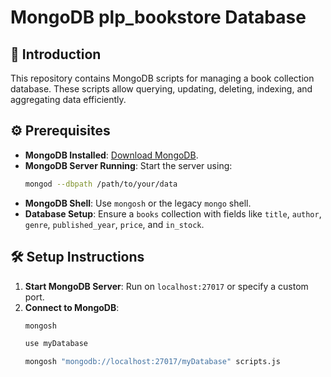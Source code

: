 # MongoDB plp_bookstore Database

## 📌 Introduction
This repository contains MongoDB scripts for managing a book collection database. These scripts allow querying, updating, deleting, indexing, and aggregating data efficiently.

## ⚙️ Prerequisites
- **MongoDB Installed**: [Download MongoDB](https://www.mongodb.com/try/download/community).
- **MongoDB Server Running**: Start the server using:  
    ```bash
    mongod --dbpath /path/to/your/data
    ```
- **MongoDB Shell**: Use `mongosh` or the legacy `mongo` shell.
- **Database Setup**: Ensure a `books` collection with fields like `title`, `author`, `genre`, `published_year`, `price`, and `in_stock`.

## 🛠️ Setup Instructions
1. **Start MongoDB Server**: Run on `localhost:27017` or specify a custom port.
2. **Connect to MongoDB**:
     ```bash
     mongosh
     ```
     ```bash
     use myDatabase
     ```
     ```bash
     mongosh "mongodb://localhost:27017/myDatabase" scripts.js
     ```